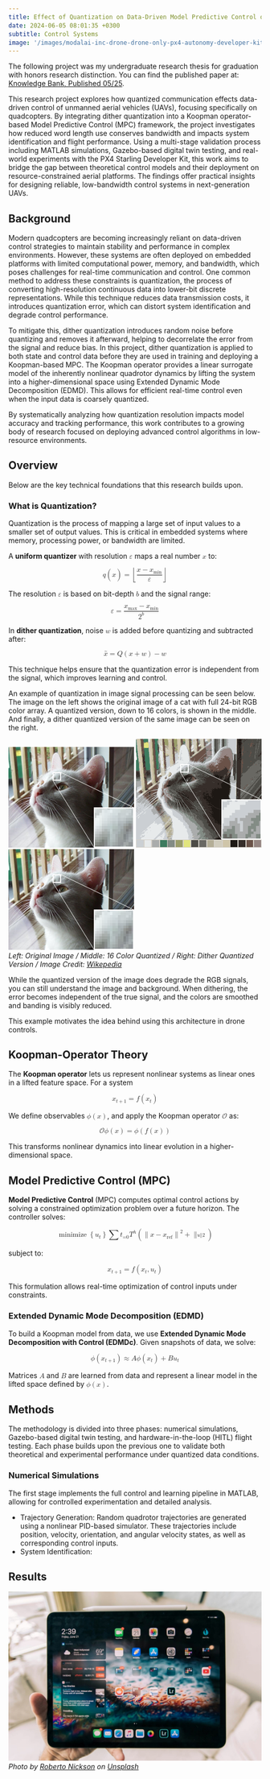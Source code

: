 ```yaml
---
title: Effect of Quantization on Data-Driven Model Predictive Control of Quadcopters
date: 2024-06-05 08:01:35 +0300
subtitle: Control Systems
image: '/images/modalai-inc-drone-drone-only-px4-autonomy-developer-kit-43777520206128_2048x2048.jpg'
---
```

The following project was my undergraduate research thesis for graduation with honors research distinction. You can find the published paper at: <a href="https://kb.osu.edu/handle/1811/105739">Knowledge Bank, Published 05/25</a>.

This research project explores how quantized communication effects data-driven control of unmanned aerial vehicles (UAVs), focusing specifically on quadcopters. By integrating dither quantization into a Koopman operator-based Model Predictive Control (MPC) framework, the project investigates how reduced word length use conserves bandwidth and impacts system identification and flight performance. Using a multi-stage validation process including MATLAB simulations, Gazebo-based digital twin testing, and real-world experiments with the PX4 Starling Developer Kit, this work aims to bridge the gap between theoretical control models and their deployment on resource-constrained aerial platforms. The findings offer practical insights for designing reliable, low-bandwidth control systems in next-generation UAVs.

## Background
Modern quadcopters are becoming increasingly reliant on data-driven control strategies to maintain stability and performance in complex environments. However, these systems are often deployed on embedded platforms with limited computational power, memory, and bandwidth, which poses challenges for real-time communication and control. One common method to address these constraints is quantization, the process of converting high-resolution continuous data into lower-bit discrete representations. While this technique reduces data transmission costs, it introduces quantization error, which can distort system identification and degrade control performance.

To mitigate this, dither quantization introduces random noise before quantizing and removes it afterward, helping to decorrelate the error from the signal and reduce bias. In this project, dither quantization is applied to both state and control data before they are used in training and deploying a Koopman-based MPC. The Koopman operator provides a linear surrogate model of the inherently nonlinear quadrotor dynamics by lifting the system into a higher-dimensional space using Extended Dynamic Mode Decomposition (EDMD). This allows for efficient real-time control even when the input data is coarsely quantized.

By systematically analyzing how quantization resolution impacts model accuracy and tracking performance, this work contributes to a growing body of research focused on deploying advanced control algorithms in low-resource environments.

## Overview
Below are the key technical foundations that this research builds upon.

### What is Quantization?
Quantization is the process of mapping a large set of input values to a smaller set of output values. This is critical in embedded systems where memory, processing power, or bandwidth are limited.

A <strong>uniform quantizer</strong> with resolution <math><mi>&#x03B5;</mi></math> maps a real number <math><mi>x</mi></math> to:

<math display="block">
  <mrow>
    <mi>q</mi><mo>(</mo><mi>x</mi><mo>)</mo><mo>=</mo>
    <mo>&#x230A;</mo>
    <mfrac>
      <mrow><mi>x</mi><mo>&#x2212;</mo><msub><mi>x</mi><mi>min</mi></msub></mrow>
      <mi>&#x03B5;</mi>
    </mfrac>
    <mo>&#x230B;</mo>
  </mrow>
</math>

The resolution <math><mi>&#x03B5;</mi></math> is based on bit-depth <math><mi>b</mi></math> and the signal range:

<math display="block">
  <mrow>
    <mi>&#x03B5;</mi><mo>=</mo>
    <mfrac>
      <mrow>
        <msub><mi>x</mi><mi>max</mi></msub>
        <mo>&#x2212;</mo>
        <msub><mi>x</mi><mi>min</mi></msub>
      </mrow>
      <msup><mn>2</mn><mi>b</mi></msup>
    </mfrac>
  </mrow>
</math>

In <strong>dither quantization</strong>, noise <math><mi>w</mi></math> is added before quantizing and subtracted after:

<math display="block">
  <mrow>
    <mover>
      <mi>x</mi>
      <mo>&#x007E;</mo>
    </mover>
    <mo>=</mo>
    <mi>Q</mi><mo>(</mo><mi>x</mi><mo>+</mo><mi>w</mi><mo>)</mo><mo>&#x2212;</mo><mi>w</mi>
  </mrow>
</math>

This technique helps ensure that the quantization error is independent from the signal, which improves learning and control.

An example of quantization in image signal processing can be seen below. The image on the left shows the original image of a cat with full 24-bit RGB color array. A quantized version, down to 16 colors, is shown in the middle. And finally, a dither quantized version of the same image can be seen on the right.

<div class="gallery-box">
  <div class="gallery gallery-columns-3">
    <img src="/images/cat_example_original.png" loading="lazy" alt="Project">
    <img src="/images/cat_example_quantized.png" loading="lazy" alt="Project">
    <img src="/images/cat_example_unquantized.png" loading="lazy" alt="Project">
  </div>
  <em>Left: Original Image / Middle: 16 Color Quantized / Right: Dither Quantized Version / Image Credit: <a href="https://en.wikipedia.org/wiki/Color_quantization">Wikepedia</a></em>
</div>

While the quantized version of the image does degrade the RGB signals, you can still understand the image and background. When dithering, the error becomes independent of the true signal, and the colors are smoothed and banding is visibly reduced.

This example motivates the idea behind using this architecture in drone controls.

## Koopman-Operator Theory
The <strong>Koopman operator</strong> lets us represent nonlinear systems as linear ones in a lifted feature space. For a system

<math display="block">
  <mrow>
    <msub><mi>x</mi><mrow><mi>t</mi><mo>+</mo><mn>1</mn></mrow></msub>
    <mo>=</mo>
    <mi>f</mi><mo>(</mo><msub><mi>x</mi><mi>t</mi></msub><mo>)</mo>
  </mrow>
</math>

We define observables <math><mi>&#x03D5;</mi><mo>(</mo><mi>x</mi><mo>)</mo></math>, and apply the Koopman operator <math><mi>&#x1D4AA;</mi></math> as:

<math display="block">
  <mrow>
    <mi>&#x1D4AA;</mi><mo>&#x2061;</mo><mi>&#x03D5;</mi><mo>(</mo><mi>x</mi><mo>)</mo>
    <mo>=</mo>
    <mi>&#x03D5;</mi><mo>(</mo><mi>f</mi><mo>(</mo><mi>x</mi><mo>)</mo><mo>)</mo>
  </mrow>
</math>

This transforms nonlinear dynamics into linear evolution in a higher-dimensional space.

## Model Predictive Control (MPC)
<strong>Model Predictive Control</strong> (MPC) computes optimal control actions by solving a constrained optimization problem over a future horizon. The controller solves:

<math display="block">
  <mrow>
    <mo>minimize</mo>
    <munder>
      <mrow>
        <mo>{</mo><msub><mi>u</mi><mi>t</mi></msub><mo>}</mo>
      </mrow>
      <mrow></mrow>
    </munder>
    <mo>&#x2211;</mo><msub><mi>t</mi><mi>=0</mi></msub><msup><mi>T</mi><mi>h</mi></msup>
    <mo>(</mo>
    <msup>
      <mrow>
        <mo>&#x2225;</mo><mi>x</mi><mo>&#x2212;</mo><msub><mi>x</mi><mi>ref</mi></msub><mo>&#x2225;</mo>
      </mrow>
      <mn>2</mn>
    </msup>
    <mo>+</mo>
    <msup>
      <mo>&#x2225;</mo><mi>u</mi><mo>&#x2225;</mo>
      <mn>2</mn>
    </msup>
    <mo>)</mo>
  </mrow>
</math>

subject to:

<math display="block">
  <mrow>
    <msub><mi>x</mi><mrow><mi>t</mi><mo>+</mo><mn>1</mn></mrow></msub>
    <mo>=</mo>
    <mi>f</mi><mo>(</mo><msub><mi>x</mi><mi>t</mi></msub><mo>,</mo><msub><mi>u</mi><mi>t</mi></msub><mo>)</mo>
  </mrow>
</math>

This formulation allows real-time optimization of control inputs under constraints.

### Extended Dynamic Mode Decomposition (EDMD)
To build a Koopman model from data, we use <strong>Extended Dynamic Mode Decomposition with Control (EDMDc)</strong>. Given snapshots of data, we solve:

<math display="block">
  <mrow>
    <mi>&#x03D5;</mi><mo>(</mo><msub><mi>x</mi><mrow><mi>t</mi><mo>+</mo><mn>1</mn></mrow></msub><mo>)</mo>
    <mo>&#x2248;</mo>
    <mi>A</mi><mi>&#x03D5;</mi><mo>(</mo><msub><mi>x</mi><mi>t</mi></msub><mo>)</mo><mo>+</mo><mi>B</mi><msub><mi>u</mi><mi>t</mi></msub>
  </mrow>
</math>

Matrices <math><mi>A</mi></math> and <math><mi>B</mi></math> are learned from data and represent a linear model in the lifted space defined by <math><mi>&#x03D5;</mi><mo>(</mo><mi>x</mi><mo>)</mo></math>.

## Methods
The methodology is divided into three phases: numerical simulations, Gazebo-based digital twin testing, and hardware-in-the-loop (HITL) flight testing. Each phase builds upon the previous one to validate both theoretical and experimental performance under quantized data conditions.

### Numerical Simulations
The first stage implements the full control and learning pipeline in MATLAB, allowing for controlled experimentation and detailed analysis.

<ul>
  <li>Trajectory Generation: Random quadrotor trajectories are generated using a nonlinear PID-based simulator. These trajectories include position, velocity,           orientation, and angular velocity states, as well as corresponding control inputs.</li>
  <li>System Identification: </li>
</ul>

## Results

<div class="gallery-box">
  <div class="gallery">
    <img src="/images/project-example-5.jpg" loading="lazy" alt="Project">
  </div>
  <em>Photo by <a href="https://unsplash.com/@rpnickson">Roberto Nickson</a> on <a href="https://unsplash.com/">Unsplash</a></em>
</div>

